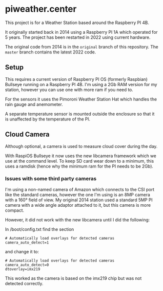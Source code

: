 # piweather.center

This project is for a Weather Station based around the Raspberry PI 4B.

It originally started back in 2014 using a Raspberry PI 1A which operated for 5 years.
The project has been restarted in 2022 using current hardware.

The original code from 2014 is in the `original` branch of this repository.
The `master` branch contains the latest 2022 code.

## Setup

This requires a current version of Raspberry PI OS (formerly Raspbian) Bullseye running on a Raspberry PI 4B.
I'm using a 2Gb RAM version for my station, however you can use one with more ram if you need to.

For the sensors it uses the Pimoroni Weather Station Hat which handles the rain gauge and anemometer.

A separate temperature sensor is mounted outside the enclosure so that it is unaffected by the temperature of the PI.


## Cloud Camera

Although optional, a camera is used to measure cloud cover during the day.

With RaspiOS Bullseye it now uses the new libcamera framework which we use at the command level.
To keep SD card wear down to a minimum, this uses a ramdisk (hence why the minimum ram for the PI needs to be 2Gb).

### Issues with some third party cameras
I'm using a non-named camera of Amazon which connects to the CSI port like the standard cameras, however
the one I'm using is an 8MP camera with a 160° field of view.
My original 2014 station used a standard 5MP PI camera with a wide angle adaptor attached to it, but this camera is more compact.

However, it did not work with the new libcamera until I did the following:

In /boot/config.txt find the section

    # Automatically load overlays for detected cameras
    camera_auto_detect=1

and change it to:

    # Automatically load overlays for detected cameras
    camera_auto_detect=0
    dtoverlay=imx219

This worked as the camera is based on the imx219 chip but was not detected correctly.